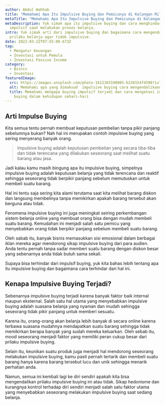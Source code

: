 ```yaml
---
author: Abdul Wahhab
title: "Memahami Apa Itu Impulsive Buying dan Pemicunya di Kalangan Milenial "
metaTitle: "Memahami Apa Itu Impulsive Buying dan Pemicunya di Kalangan Milenial "
metaDescription: Yuk simak apa itu impulsive buying dan cara menghindari sifat
  impulsif saat melakukan proses belanja.
intro: Yuk simak arti dari impulsive buying dan bagaimana cara mengendalikan
  prilaku belanja agar tidak impulsive.
date: 2022-03-22T07:55:09.673Z
tag:
  - Mengatur Keuangan
  - Investasi untuk Pemula
  - Investasi Passive Income
category:
  - Bisnis
  - Investasi
featuredImage:
  src: https://images.unsplash.com/photo-1612103198005-b238154f4590?ixlib=rb-1.2.1&ixid=MnwxMjA3fDB8MHxwaG90by1wYWdlfHx8fGVufDB8fHx8&auto=format&fit=crop&w=869&q=80
  alt: Memahami apa yang dimaksud  impulsive buying cara mengendalikannya.
  title: Memahami mengapa buying impulsif terjadi dan cara mengatasi impulsive
    buying dalam kehidupan sehari-hari
---
```

## Arti Impulse Buying

Kita semua tentu pernah membuat keputusan pembelian tanpa pikir panjang sebelumnya bukan? Nah hal ini merupakan contoh impulsive buying yang sering menyerang banyak orang. 

> Impulsive buying adalah keputusan pembelian yang secara tiba-tiba dan tidak terencana yang dilakukan seseorang saat melihat suatu barang atau jasa.

Jadi kalau kamu masih bingung apa itu impulsive buying, simpelnya impulsive buying adalah keputusan belanja yang tidak terencana dan reaktif sehingga seseorang tidak berpikir panjang sebelum memutuskan untuk membeli suatu barang. 

Hal ini tentu saja sering kita alami terutama saat kita melihat barang diskon dan langsung membelinya tanpa memikirkan apakah barang tersebut akan berguna atau tidak. 

Fenomena impulsive buying ini juga meningkat seiring perkembangan sistem belanja online yang membuat orang bisa dengan mudah membeli suatu barang. Kemudahan ini menjadi salah satu pemicu yang menyebabkan orang tidak berpikir panjang sebelum membeli suatu barang.

Oleh sabab itu, banyak bisnis memasukkan sisi emosional dalam berbagai iklan mereka agar mendorong sikap impulsive buying dari para audien. Anda tentu pernah tanpa sadar memberi suatu barang dengan diskon besar yang sebenarnya anda tidak butuh sama sekali.

Supaya bisa terhindar dari impulsif buying, yuk kita bahas lebih tentang apa itu impulsive buying dan bagaimana cara terhindar dari hal ini.

## Kenapa Impulsive Buying Terjadi? 

Sebenarnya impulsive buying terjadi karena banyak faktor baik internal maupun eksternal. Salah satu hal utama yang menyebabkan impulsive buying adalah suasana belanja yang nyaman dan mudah sehingga seseorang tidak pikir panjang untuk memberi sesuatu.

Karena itu, orang-orang akan belanja lebih banyak di secara online karena terbawa suasana mudahnya mendapatkan suatu barang sehingga tidak memikirkan berapa banyak yang sudah mereka keluarkan. Oleh sebab itu, mood seseorang menjadi faktor yang memiliki peran cukup besar dari prilaku impulsive buying.

Selain itu, keunikan suatu produk juga menjadi hal mendorong seseorang melakukan impulsive buying, kamu pasti pernah tertarik dan membeli suatu barang hanya karena barang tersebut lucu dan unik sehingga menarik perhatian anda.

Namun, semua ini kembali lagi ke diri sendiri apakah kita bisa mengendalikan prilaku impulsive buying ini atau tidak. Sikap hedonisme dan kurangnya kontrol terhadap diri sendiri menjadi salah satu faktor utama yang menyebabkan seseorang melakukan impulsive buying saat sedang belanja.
